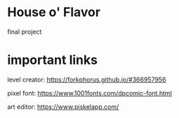 # House o' Flavor
final project

# important links
level creator: https://forkphorus.github.io/#366957956

pixel font: https://www.1001fonts.com/dpcomic-font.html

art editor: https://www.piskelapp.com/
